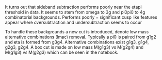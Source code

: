 It turns out that sideband subtraction performs poorly near the etapi threshold in data. It seems to stem from omega to 3g and pi0pi0 to 4g combinatorial backgrounds.
Performs poorly = significant cusp like features appear where oversubtraction and undersubtraction seems to occur

To handle these backgrounds a new cut is introduced, denote low mass alternative combinations (lmac) removal. Typically a pi0 is paired from g1g2 and eta is formed from g3g4. Alternative combinations exist g1g3, g1g4, g2g3, g2g4. A box cut is made on low mass M(g1g3) vs M(g2g4) and M(g1g3) vs M(g2g3) which can be seen in the notebook.
